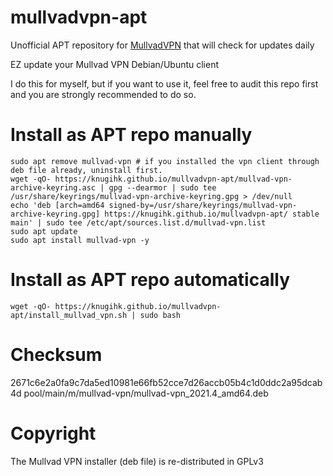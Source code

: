 # mullvadvpn-apt
Unofficial APT repository for [MullvadVPN](https://github.com/mullvad/mullvadvpn-app) that will check for updates daily

EZ update your Mullvad VPN Debian/Ubuntu client

I do this for myself, but if you want to use it, feel free to audit this repo first and you are strongly recommended to do so.

# Install as APT repo manually
```shell
sudo apt remove mullvad-vpn # if you installed the vpn client through deb file already, uninstall first.
wget -qO- https://knugihk.github.io/mullvadvpn-apt/mullvad-vpn-archive-keyring.asc | gpg --dearmor | sudo tee /usr/share/keyrings/mullvad-vpn-archive-keyring.gpg > /dev/null
echo 'deb [arch=amd64 signed-by=/usr/share/keyrings/mullvad-vpn-archive-keyring.gpg] https://knugihk.github.io/mullvadvpn-apt/ stable main' | sudo tee /etc/apt/sources.list.d/mullvad-vpn.list
sudo apt update
sudo apt install mullvad-vpn -y
```

# Install as APT repo automatically
```shell
wget -qO- https://knugihk.github.io/mullvadvpn-apt/install_mullvad_vpn.sh | sudo bash
```

# Checksum
2671c6e2a0fa9c7da5ed10981e66fb52cce7d26accb05b4c1d0ddc2a95dcab4d  pool/main/m/mullvad-vpn/mullvad-vpn_2021.4_amd64.deb

# Copyright
The Mullvad VPN installer (deb file) is re-distributed in GPLv3
